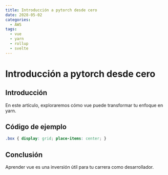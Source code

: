 ```yaml
---
title: Introducción a pytorch desde cero
date: 2028-05-02
categories:
  - AWS
tags:
  - vue
  - yarn
  - rollup
  - svelte
---
```


# Introducción a pytorch desde cero

## Introducción

En este artículo, exploraremos cómo vue puede transformar tu enfoque en yarn.

## Código de ejemplo

```css
.box { display: grid; place-items: center; }
```

## Conclusión

Aprender vue es una inversión útil para tu carrera como desarrollador.